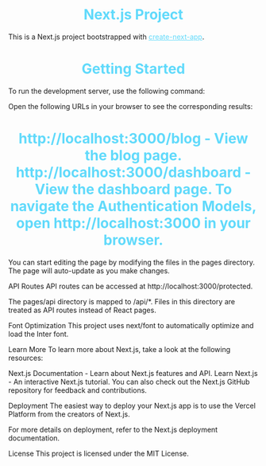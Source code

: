 <h1 align="center">
  <span style="color:#61DAFB">Next.js Project</span>
</h1>

This is a Next.js project bootstrapped with <a href="https://github.com/vercel/next.js/tree/canary/packages/create-next-app" style="color:#61DAFB">create-next-app</a>.


<h1 align="center">
  <span style="color:#61DAFB">Getting Started</span>
</h1>

To run the development server, use the following command:


Open the following URLs in your browser to see the corresponding results:

<h1 align="center">
  <span style="color:#61DAFB">http://localhost:3000/blog - View the blog page.
http://localhost:3000/dashboard - View the dashboard page.
To navigate the Authentication Models, open http://localhost:3000 in your browser.</span>
</h1>


You can start editing the page by modifying the files in the pages directory. The page will auto-update as you make changes.

API Routes
API routes can be accessed at http://localhost:3000/protected.

The pages/api directory is mapped to /api/*. Files in this directory are treated as API routes instead of React pages.

Font Optimization
This project uses next/font to automatically optimize and load the Inter font.

Learn More
To learn more about Next.js, take a look at the following resources:

Next.js Documentation - Learn about Next.js features and API.
Learn Next.js - An interactive Next.js tutorial.
You can also check out the Next.js GitHub repository for feedback and contributions.

Deployment
The easiest way to deploy your Next.js app is to use the Vercel Platform from the creators of Next.js.

For more details on deployment, refer to the Next.js deployment documentation.

License
This project is licensed under the MIT License.
